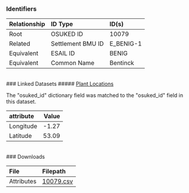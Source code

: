 ### Identifiers

| Relationship   | ID Type           | ID(s)     |
|:---------------|:------------------|:----------|
| Root           | OSUKED ID         | 10079     |
| Related        | Settlement BMU ID | E_BENIG-1 |
| Equivalent     | ESAIL ID          | BENIG     |
| Equivalent     | Common Name       | Bentinck  |

<br>
### Linked Datasets
##### <a href="https://osuked.github.io/Power-Station-Dictionary/datasets/plant-locations">Plant Locations</a>



The "osuked_id" dictionary field was matched to the "osuked_id" field in this dataset.

| attribute   |   Value |
|:------------|--------:|
| Longitude   |   -1.27 |
| Latitude    |   53.09 |


<br>
### Downloads


| File       | Filepath                                                                              |
|:-----------|:--------------------------------------------------------------------------------------|
| Attributes | [10079.csv](https://osuked.github.io/Power-Station-Dictionary/object_attrs/10079.csv) |
